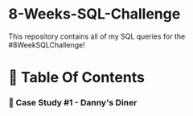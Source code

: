 # 8-Weeks-SQL-Challenge
This repository contains all of my SQL queries for the #8WeekSQLChallenge!

# 📕 Table Of Contents
  ### 🍜 Case Study #1 - Danny's Diner
